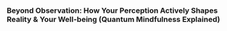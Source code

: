 ###  Beyond Observation: How Your Perception Actively Shapes Reality & Your Well-being (Quantum Mindfulness Explained)
